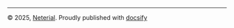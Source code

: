 ----
© 2025, [Neterial](https://neterial.io). Proudly published with [docsify](https://docsify.js.io)
